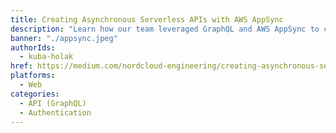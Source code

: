 ```yaml
---
title: Creating Asynchronous Serverless APIs with AWS AppSync
description: "Learn how our team leveraged GraphQL and AWS AppSync to create async API for complex database queries."
banner: "./appsync.jpeg"
authorIds:
  - kuba-holak
href: https://medium.com/nordcloud-engineering/creating-asynchronous-serverless-apis-with-aws-appsync-3de0aaf02f8f
platforms:
  - Web
categories:
  - API (GraphQL)
  - Authentication
---
```

